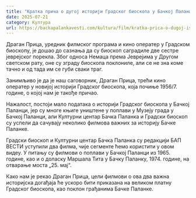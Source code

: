 ```yaml
---
title: "Кратка прича о дугој историји Градског биоскопа у Бачкој Паланци (ВИДЕО)"
date: 2025-07-21
category: Култура
url: https://backapalankavesti.com/kultura/film/kratka-prica-o-dugoj-istoriji-gradskog-bioskopa-u-backoj-palanci-video/
---
```


Драган Прица, уредник филмског програма и кино оператер у Градском биоскопу, је дошао до сазнања да су биоскоп саградиле две сестре јеврејског порекла. Због односа Немаца према Јеврејима у Другом светском рату, оне су зграду биоскопа поклониле, али се не зна коме тачно и од тада им се губи сваки траг.

Занимљиво је да је наш саговорник, Драган Прица, трећи кино оператер у новијој историји Градског биоскопа, која почиње 1956/7. године, о којој нам је такође причао.

Нажалост, постоји мало података о историји Градског биоскопа у Бачкој Паланци, јер су многе књиге уништене у поплави у Музеју града у Бачкој Паланци, али Културни центар Бачка Паланка и Градски биоскоп су успели да сачувају неколико филмова важних за историју Бачке Паланке.

Градски биоскоп и Културни центар Бачка Паланка су редакцији БАП ВЕСТИ уступили два филма, чије сегменте ћемо користити у овом видеу. У питању су филмови о поплави у Бачкој Паланци из 1965. године, као и о доласку Маршала Тита у Бачку Паланку, 1974. године, на отварање моста „25. мај“.

Како нам је рекао Драган Прица, цели филмови о ова два важна историјска догађаја ће ускоро бити приказана на великом платну Градског биоскопа, као поклон грађанима Бачке Паланке.
